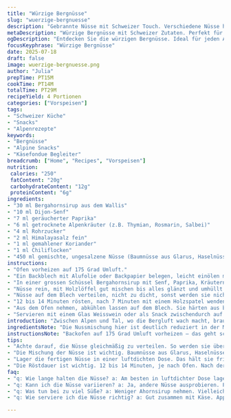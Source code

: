 ```yaml
---
title: "Würzige Bergnüsse"
slug: "wuerzige-bergnuesse"
description: "Gebrannte Nüsse mit Schweizer Touch. Verschiedene Nüsse handverlesen, mit harzigem Bergahornsirup und einer würzigen Kräutermischung aus Appenzeller Bergkräutern im Ofen geröstet. Ein Knabberspass für Zwätschgenmärt oder Hüttenzusammenkunft. Ohne Eier, laktosefrei, glutenfrei. Ein typisches Alpe-Apero mit Crunch und Kick, perfekt zum Teilen beim Käsefondue oder als Begleiter zum trockenen Weisswein."
metaDescription: "Würzige Bergnüsse mit Schweizer Zutaten. Perfekt für Apéros oder als Snack. Knusprig und würzig mit einem alpinen Twist"
ogDescription: "Entdecken Sie die würzigen Bergnüsse. Ideal für jeden Anlass, voller Schweizer Geschmack und einfach zuzubereiten. Knuspriger Genuss für die Hüttenzeit"
focusKeyphrase: "Würzige Bergnüsse"
date: 2025-07-18
draft: false
image: wuerzige-bergnuesse.png
author: "Julia"
prepTime: PT15M
cookTime: PT14M
totalTime: PT29M
recipeYield: 4 Portionen
categories: ["Vorspeisen"]
tags:
- "Schweizer Küche"
- "Snacks"
- "Alpenrezepte"
keywords:
- "Bergnüsse"
- "Alpine Snacks"
- "Käsefondue Begleiter"
breadcrumb: ["Home", "Recipes", "Vorspeisen"]
nutrition: 
 calories: "250"
 fatContent: "20g"
 carbohydrateContent: "12g"
 proteinContent: "6g"
ingredients:
- "30 ml Bergahornsirup aus dem Wallis"
- "10 ml Dijon-Senf"
- "7 ml geräucherter Paprika"
- "6 ml getrocknete Alpenkräuter (z.B. Thymian, Rosmarin, Salbei)"
- "4 ml Rohrzucker"
- "2 ml Himalayasalz fein"
- "1 ml gemahlener Koriander"
- "1 ml Chiliflocken"
- "450 ml gemischte, ungesalzene Nüsse (Baumnüsse aus Glarus, Haselnüsse, Mandeln aus dem Toggenburg)"
instructions:
- "Ofen vorheizen auf 175 Grad Umluft."
- "Ein Backblech mit Alufolie oder Backpapier belegen, leicht einölen mit Alpenbutter oder Rapsöl."
- "In einer grossen Schüssel Bergahornsirup mit Senf, Paprika, Kräutern, Zucker, Salz, Koriander und Chiliflocken gründlich verrühren."
- "Nüsse rein, mit Holzlöffel gut mischen bis alles glänzt und umhüllt."
- "Nüsse auf dem Blech verteilen, nicht zu dicht, sonst werden sie nicht crunchy."
- "12 bis 14 Minuten rösten, nach 7 Minuten mit einem Holzspatel wenden, sonst verbrennen unten schnell."
- "Aus dem Ofen nehmen, abkühlen lassen auf dem Blech. Sie härten aus beim Auskühlen."
- "Servieren mit einem Glas Weisswein oder als Snack zwischendurch auf der Hütte oder beim Büezer Feierabend."
introduction: "Zwischen Alpen und Tal, wo die Bergluft wach macht, brauchts etwas handfestes für die Pause. Kein Fondue ohne knackige Begleiter. Nutzt was da ist: Baumnüsse aus dem Glarnerland, Mandeln vom Toggenburg, Appenzeller Kräuter frisch gepflückt oder getrocknet. Honig? Nein, Ahornsirup bringt jene herbe Süße, die in der Bergküche mehr Sinn macht. Knusprig, würzig, mit viel Beiss. Ob auf der Alp oder beim Jassen im Stübli. Schnell fertig, braucht wenig Platz. Stapelweise Nüsse,ein Feuer im Ofen. Da steigt der Duft auf, zieht durchs ganze Chalet. Aussen kross, innen herb. Thema wechselt von Wandern zu Knabbern. Ohne Schnickschnack. So wie die Berge: ursprünglich, ehrlich, knifflig und doch lohnend."
ingredientsNote: "Die Nussmischung hier ist deutlich reduziert in der Menge, dafür auserlesen – Baumnüsse fürs nussige Herz, Mandeln für den Crunch. Statt des trockenen Dijon verwende ich ein bisschen mehr Senf, damit der Geschmack stärker durchkommt, auch wenn das Rezept ohne Ei bleibt. Gerauchter Paprika gibt die alpine Note, ergänzt durch Appenzeller Kräuter aus dem eigenen Garten oder Trockenkräutermischung aus dem Alpengarten. Bergahornsirup ersetzt Zucker und bringt diese dezent holzige Süße ohne zu kleben. Ohne Gluten, ohne Milch, rein pflanzlich und trotzdem volles Aroma. Salz nicht zu viel, schliesslich stammen die Nüsse schon ins Alpgebirge. Wer will, fügt Chiliflocken für die extra Schärfe oder hebt mit Koriander die Frische der Alpen hervor. Öl sparsam, eher butterartig gewählt, aber für die Nussröstung kaum notwendig."
instructionsNote: "Backofen auf 175 Grad Umluft vorheizen – das geht schneller als herkömmliches Umluft-Backen. Die Nüsse in einem passenden Gefäss mit Ahornsirup und Senf sorgfältig vermengen. Wichtig: nicht zu zäh rühren, sonst wird die Masse matschig. Auf ein Backblech mit Backpapier oder leicht geölt ausstreichen – darauf achten, dass kleine Polster zum Wenden frei bleiben. Rösten bei mittlerer Hitze, 12 bis 14 Minuten, drehen bei der Hälfte der Zeit. Garprobe: die Nüsse sollen goldbraun, aber nicht schwarz sein, danach abkühlen lassen. Erst beim Auskühlen entwickeln sie den typischen Knusper. Am besten in einer luftdichten Dose aufbewahren, das macht sie haltbar. Serviervorschlag: zum Appenzeller Käse, auch beim Fondue, oder als Alp-Ausflug Snack. Gut auch als Geschenk aus der Bergküche."
tips:
- "Achte darauf, die Nüsse gleichmäßig zu verteilen. So werden sie überall schön knusprig. Vermeide es, sie zu dicht auf das Blech zu legen. Das ist entscheidend für den Crunch. Öle das Blech sparsam mit Alpenbutter oder Rapsöl. Zu viel Fett macht das Ergebnis matschig. Stelle den Ofen sicher auf Umluft. Schneller, gleichmäßiger. Nach der Röstdauer, unbedingt die Nüsse abkühlen lassen. Nur so wird der Knusper perfekt."
- "Die Mischung der Nüsse ist wichtig. Baumnüsse aus Glarus, Haselnüsse, alles gut kombinieren. Mandeln vom Toggenburg geben zusätzlichen Crunch. Spiele mit den Kräutern. Frisch oder getrocknet, das macht Unterschied. Wenn nichts da ist, andere frische Kräuter nutzen. Denken an Paprika, das gibt den rauchigen Geschmack. Ein kleiner Hauch von Chilis bringt mehr Schwung. Gehe sparsam vor bei der Würze."
- "Lager die fertigen Nüsse in einer luftdichten Dose. Das hält sie frisch. Bewahre sie kühl und dunkel auf. Ideal für längere Haltbarkeit. Nüsse behalten Aroma länger. Perfekt für Ausflüge. Auch beim Jassen eine gute Wahl. Wer mag, kann auch etwas Süßes hinzufügen. Getrocknete Cranberries oder Berberitzen. Das gibt erfrischende Säure. Aber nicht übertreiben, Nüsse müssen im Vordergrund bleiben."
- "Die Röstdauer ist wichtig. 12 bis 14 Minuten, je nach Ofen. Nach der Hälfte wenden, so kommt die Hitze überall hin. Achte auf die Farbe, goldbraun ist perfekt, nicht schwarz. Das wird bitter. Wenn sie aus dem Ofen kommen, lass sie auf dem Blech auskühlen. Erst dann wird der Crunch besser. Wer mag, kann am Schluss noch etwas Himalayasalz drüberstreuen. Das gibt extra Geschmack und hebt die Nüsse hervor."
faq:
- "q: Wie lange halten die Nüsse? a: Am besten in luftdichter Dose lagern. Frisch halten sie sich bis zu 2 Wochen. Kühlen ist wichtig. Licht vermeiden."
- "q: Kann ich die Nüsse variieren? a: Ja, andere Nüsse ausprobieren. Pistazien, Cashews. Hauptsache ungesalzen. Gewürze anpassen, das geht gut. Chiliflocken sind vielseitig."
- "q: Was tun bei zu viel Süße? a: Weniger Ahornsirup nehmen. Vielleicht 20 ml. So wird es weniger süß. Weitere Zutaten wie Kräuter anpassen. Mehr Salz hilft auch."
- "q: Wie serviere ich die Nüsse richtig? a: Gut zusammen mit Käse. Appenzeller Käse ist perfekt. Auch beim Fondue ein guter Snack. Oder einfach als Vorspeise genießen."

---
```

